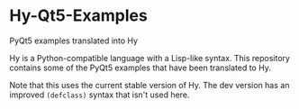 # Hy-Qt5-Examples
PyQt5 examples translated into Hy

Hy is a Python-compatible language with a Lisp-like syntax. This repository
contains some of the PyQt5 examples that have been translated to Hy.

Note that this uses the current stable version of Hy. The dev version has
an improved `(defclass)` syntax that isn't used here.
